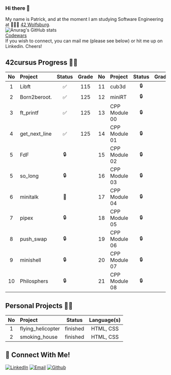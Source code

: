 ### Hi there 👋
My name is Patrick, and at the moment I am studying Software Engineering at 👨🏻‍💻 [42 Wolfsburg](https://42wolfsburg.de/).
<br>
![Anurag's GitHub stats](https://github-readme-stats.vercel.app/api?username=ppruessen&show_icons=true&theme=blue-green)
<br>[Codewars](https://www.codewars.com/users/ppruessen/badges/small)
<br>
If you wish to connect, you can mail me (please see below) or hit me up on Linkedin. Cheers!
## 42cursus Progress 💪🏻
| No  | Project                                    | Status | Grade | No  | Project       | Status | Grade | No  | Project                        | Status | Grade |
| :-: | :----------------------------------------- | :----: | :----: | :-: | :------------ | :----: | :----: | :-: | :----------------------------- | :----: | :----: |
| 1   | Libft                                      | ✅     | 115 | 11  | cub3d         | 🔒     |   | 22  | NetPractice                    | 🔒      |  |
| 2   | Born2beroot.                               | ✅     | 125 | 12  | miniRT        | 🔒     |   | 23  | ft_containers                  | 🔒      |  |
| 3   | ft_printf                                  | ✅     | 125 | 13  | CPP Module 00 | 🔒     |   | 24  | ft_irc                         | 🔒      |  |
| 4   | get_next_line                              | ✅     | 125 | 14  | CPP Module 01 | 🔒     |   | 25  | webserv                        | 🔒      |  |
| 5   | FdF                                        | 🔒     |   | 15  | CPP Module 02 | 🔒     |   | 26  | Inception                      | 🔒      | |
| 5   | so_long                                    | 🔒     |   | 16  | CPP Module 03 | 🔒     |   | 27  | ft_transcendence               | 🔒      | |
| 6   | minitalk                                   | 📝     |   | 17  | CPP Module 04 | 🔒     |   |     |                                |         | |
| 7   | pipex                                      | 🔒     |   | 18  | CPP Module 05 | 🔒     |   |     |                                |         | |
| 8   | push_swap                                  | 🔒     |   | 19  | CPP Module 06 | 🔒     |   |     |                                |         | |
| 9   | minishell                                  | 🔒     |   | 20  | CPP Module 07 | 🔒     |   |     |                                |         | |
| 10  | Philosphers                                | 🔒     |   | 21  | CPP Module 08 | 🔒     |   |     |                                |         | |

## Personal Projects 💪🏻
| No  | Project                                    | Status |     Language(s)    |
| :-: | :----------------------------------------- | :----: | :-------------: |
| 1   |        flying_helicopter        |   finished   |   HTML, CSS    |
| 2   |        smoking_house            |   finished   |   HTML, CSS    |

## 📱 Connect With Me!
[![LinkedIn](https://img.shields.io/badge/-LinkedIn-0e76a8?style=flat-square&logo=linkedin&logoColor=white)](https://www.linkedin.com/in/patrick-pruessen/)
[![Email](https://img.shields.io/badge/Email-%20-d95040?style=flat-square&logo=mail&logoColor=white)](mailto:pruessen@gmx.de)
[![Github](https://img.shields.io/badge/GitHub-100000?style=flat-square&log=github&logoColor=white)](https://github.com/ppruessen)
